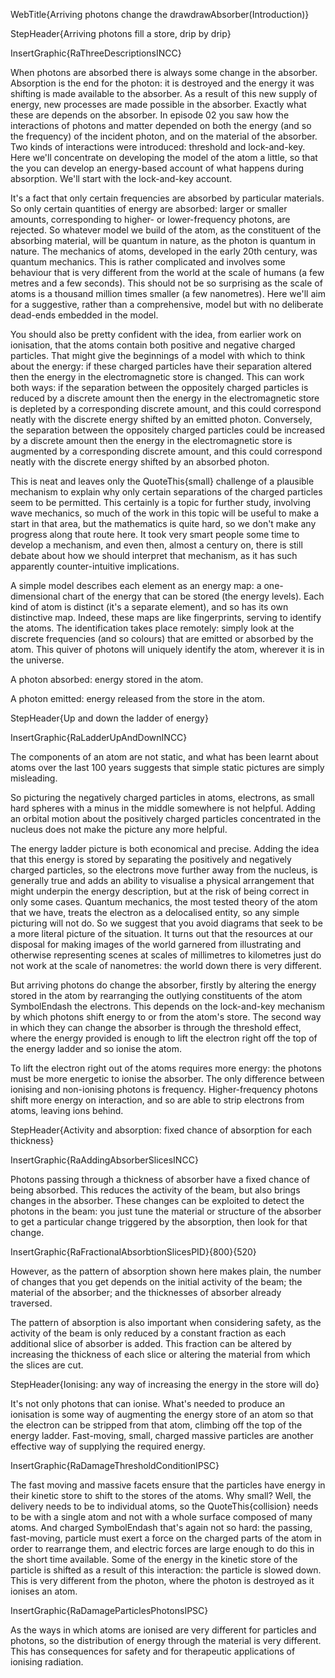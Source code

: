 WebTitle{Arriving photons change the drawdrawAbsorber(Introduction)}

StepHeader{Arriving photons fill a store, drip by drip}

InsertGraphic{RaThreeDescriptionsINCC}

When photons are absorbed there is always some change in the absorber. Absorption is the end for the photon: it is destroyed and the energy it was shifting is made available to the absorber. As a result of this new supply of energy, new processes are made possible in the absorber. Exactly what these are depends on the absorber. In episode 02 you saw how the interactions of photons and matter depended on both the energy (and so the frequency) of the incident photon, and on the material of the absorber. Two kinds of interactions were introduced: threshold and lock-and-key. Here we'll concentrate on developing the model of the atom a little, so that the you can develop an energy-based account of what happens during absorption. We'll start with the lock-and-key account.

It's a fact that only certain frequencies are absorbed by particular materials. So only certain quantities of energy are absorbed: larger or smaller amounts, corresponding to higher- or lower-frequency photons, are rejected. So whatever model we build of the atom, as the constituent of the absorbing material, will be quantum in nature, as the photon is quantum in nature. The mechanics of atoms, developed in the early 20th century, was quantum mechanics. This is rather complicated and involves some behaviour that is very different from the world at the scale of humans (a few metres and a few seconds). This should not be so surprising as the scale of atoms is a thousand million times smaller (a few nanometres). Here we'll aim for a suggestive, rather than a comprehensive, model but with no deliberate dead-ends embedded in the model.

You should also be pretty confident with the idea, from earlier work on ionisation, that the atoms contain both positive and negative charged particles. That might give the beginnings of a model with which to think about the energy: if these charged particles have their separation altered then the energy in the electromagnetic store is changed. This can work both ways: if the separation between the oppositely charged particles is reduced by a discrete amount then the energy in the electromagnetic store is depleted by a corresponding discrete amount, and this could correspond neatly with the discrete energy shifted by an emitted photon. Conversely, the separation between the oppositely charged particles could be increased by a discrete amount then the energy in the electromagnetic store is augmented by a corresponding discrete amount, and this could correspond neatly with the discrete energy shifted by an absorbed photon.

This is neat and leaves only the QuoteThis{small} challenge of a plausible mechanism to explain why only certain separations of the charged particles seem to be permitted. This certainly is a topic for further study, involving wave mechanics, so much of the work in this topic will be useful to make a start in that area, but the mathematics is quite hard, so we don't make any progress along that route here. It took very smart people some time to develop a mechanism, and even then, almost a century on, there is still debate about how we should interpret that mechanism, as it has such apparently counter-intuitive implications.

A simple model describes each element as an energy map: a one-dimensional chart of the energy that can be stored (the energy levels). Each kind of atom is distinct (it's a separate element), and so has its own distinctive map. Indeed, these maps are like fingerprints, serving to identify the atoms. The identification takes place remotely: simply look at the discrete frequencies (and so colours) that are emitted or absorbed by the atom. This quiver of photons will uniquely identify the atom, wherever it is in the universe.

A photon absorbed: energy stored in the atom.

A photon emitted: energy released from the store in the atom.

StepHeader{Up and down the ladder of energy}

InsertGraphic{RaLadderUpAndDownINCC}

The components of an atom are not static, and what has been learnt about atoms over the last 100 years suggests that simple static pictures are simply misleading.

So picturing the negatively charged particles in atoms, electrons, as small hard spheres with a minus in the middle somewhere is not helpful. Adding an orbital motion about the positively charged particles concentrated in the nucleus does not make the picture any more helpful. 

The energy ladder picture is both economical and precise. Adding the idea that this energy is stored by separating the positively and negatively charged particles, so the electrons move further away from the nucleus, is generally true and adds an ability to visualise a physical arrangement that might underpin the energy description, but at the risk of being correct in only some cases. Quantum mechanics, the most tested theory of the atom that we have, treats the electron as a delocalised entity, so any simple picturing will not do. So we suggest that you avoid diagrams that seek to be a more literal picture of the situation. It turns out that the resources at our disposal for making images of the world garnered from illustrating and otherwise representing scenes at scales of millimetres to kilometres just do not work at the scale of nanometres: the world down there is very different.

But arriving photons do change the absorber, firstly by altering the energy stored in the atom by rearranging the outlying constituents of the atom SymbolEndash the electrons. This depends on the lock-and-key mechanism by which photons shift energy to or from the atom's store. The second way in which they can change the absorber is through the threshold effect, where the energy provided is enough to lift the electron right off the top of the energy ladder and so ionise the atom.

To lift the electron right out of the atoms requires more energy: the photons must be more energetic to ionise the absorber. The only difference between ionising and non-ionising photons is frequency. Higher-frequency photons shift more energy on interaction, and so are able to strip electrons from atoms, leaving ions behind.

StepHeader{Activity and absorption: fixed chance of absorption for each thickness}

InsertGraphic{RaAddingAbsorberSlicesINCC}

Photons passing through a thickness of absorber have a fixed chance of being absorbed. This reduces the activity of the beam, but also brings changes in the absorber. These changes can be exploited to detect the photons in the beam: you just tune the material or structure of the absorber to get a particular change triggered by the absorption, then look for that change.

InsertGraphic{RaFractionalAbsorbtionSlicesPID}{800}{520}

However, as the pattern of absorption shown here makes plain, the number of changes that you get depends on the initial activity of the beam; the material of the absorber; and the thicknesses of absorber already traversed.

The pattern of absorption is also important when considering safety, as the activity of the beam is only reduced by a constant fraction as each additional slice of absorber is added. This fraction can be altered by increasing the thickness of each slice or altering the material from which the slices are cut.

StepHeader{Ionising: any way of increasing the energy in the store will do}

It's not only photons that can ionise. What's needed to produce an ionisation is some way of augmenting the energy store of an atom so that the electron can be stripped from that atom, climbing off the top of the energy ladder. Fast-moving, small, charged massive particles are another effective way of supplying the required energy.

InsertGraphic{RaDamageThresholdConditionIPSC}

The fast moving and massive facets ensure that the particles have energy in their kinetic store to shift to the stores of the atoms. Why small? Well, the delivery needs to be to individual atoms, so the QuoteThis{collision} needs to be with a single atom and not with a whole surface composed of many atoms. And charged SymbolEndash that's again not so hard: the passing, fast-moving, particle must exert a force on the charged parts of the atom in order to rearrange them, and electric forces are large enough to do this in the short time available. Some of the energy in the kinetic store of the particle is shifted as a result of this interaction: the particle is slowed down. This is very different from the photon, where the photon is destroyed as it ionises an atom.

InsertGraphic{RaDamageParticlesPhotonsIPSC}

As the ways in which atoms are ionised are very different for particles and photons, so the distribution of energy through the material is very different. This has consequences for safety and for therapeutic applications of ionising radiation.



 
 
